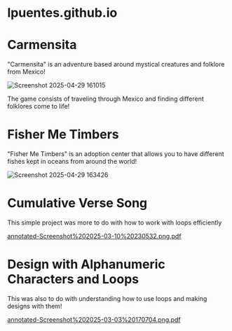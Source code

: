 # lpuentes.github.io

# Carmensita 
"Carmensita" is an adventure based around mystical creatures and folklore from Mexico! 

![Screenshot 2025-04-29 161015](https://github.com/user-attachments/assets/99fcdc37-0720-4c98-9673-c13fe1dcdccc)

The game consists of traveling through Mexico and finding different folklores come to life!


# Fisher Me Timbers
"Fisher Me Timbers" is an adoption center that allows you to have different fishes kept in oceans from around the world! 

![Screenshot 2025-04-29 163426](https://github.com/user-attachments/assets/329c2a15-8d45-404e-9e25-8d31afabec6f)

# Cumulative Verse Song
This simple project was more to do with how to work with loops efficiently

[annotated-Screenshot%202025-03-10%20230532.png.pdf](https://github.com/user-attachments/files/19968083/annotated-Screenshot.202025-03-10.20230532.png.pdf)

# Design with Alphanumeric Characters and Loops
This was also to do with understanding how to use loops and making designs with them! 

[annotated-Screenshot%202025-03-03%20170704.png.pdf](https://github.com/user-attachments/files/19968109/annotated-Screenshot.202025-03-03.20170704.png.pdf)

